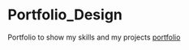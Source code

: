 # Portfolio_Design
Portfolio to show my skills and my projects
[portfolio](https://ownportfolio-try.netlify.app/)
